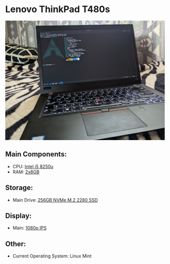 # Lenovo ThinkPad T480s

![My Laptop](../images/Lenovo&#32;ThinkPad&#32;T480s&#32;Laptop/PXL_20230707_151502569&#32;-&#32;Copy.jpg)

## Main Components:
- CPU: [Intel i5 8250u]()
- RAM: [2x8GB]()

## Storage:
- Main Drive: [256GB NVMe M.2 2280 SSD]()

## Display:
- Main: [1080p IPS]()

## Other:
- Current Operating System: Linux Mint
